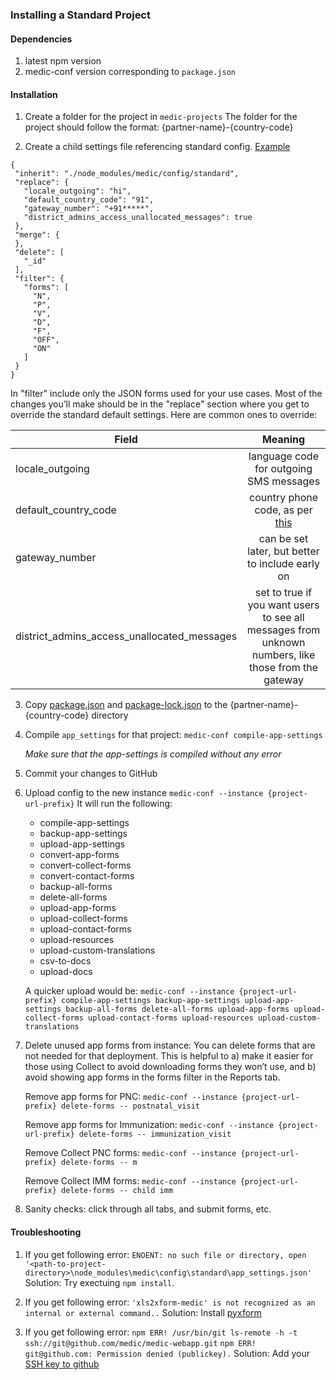 ### Installing a Standard Project
#### Dependencies 
1. latest npm version  
2. medic-conf version corresponding to `package.json`

#### Installation  
1. Create a folder for the project in `medic-projects`
The folder for the project should follow the format: {partner-name}-{country-code}

2. Create a child settings file referencing standard config. [Example](https://github.com/medic/medic-projects/blob/master/padhar-in/settings.inherit.json)
``` 
{
 "inherit": "./node_modules/medic/config/standard",
 "replace": {
   "locale_outgoing": "hi",
   "default_country_code": "91",
   "gateway_number": "+91*****",
   "district_admins_access_unallocated_messages": true
 },
 "merge": {
 },
 "delete": [
   "_id"
 ],
 "filter": {
   "forms": [
     "N",
     "P",
     "V",
     "D",
     "F",
     "OFF",
     "ON"
   ]
 }
}
``` 

In "filter" include only the JSON forms used for your use cases. Most of the changes you’ll make should be in the "replace" section where you get to override the standard default settings. Here are common ones to override:

| Field   |    Meaning      | 
|----------|:-------------:| 
| locale_outgoing |  language code for outgoing SMS messages |
| default_country_code |  country phone code, as per [this](https://en.wikipedia.org/wiki/List_of_country_calling_codes) |
| gateway_number | can be set later, but better to include early on |
| district_admins_access_unallocated_messages | set to true if you want users to see all messages from unknown numbers, like those from the gateway | 

3. Copy [package.json](https://github.com/medic/medic-webapp/blob/master/config/standard/package.json) and [package-lock.json](https://github.com/medic/medic-webapp/blob/master/config/standard/package-lock.json) to the {partner-name}-{country-code} directory

4. Compile `app_settings` for that project: 
`medic-conf compile-app-settings`

	_Make sure that the app-settings is compiled without any error_

5. Commit your changes to GitHub

6. Upload config to the new instance
`medic-conf --instance {project-url-prefix}` 
It will run the following:
     - compile-app-settings
     - backup-app-settings
     - upload-app-settings
     - convert-app-forms
     - convert-collect-forms
     - convert-contact-forms
     - backup-all-forms
     - delete-all-forms
     - upload-app-forms
     - upload-collect-forms
     - upload-contact-forms
     - upload-resources
     - upload-custom-translations
     - csv-to-docs
     - upload-docs

    A quicker upload would be:
`medic-conf --instance {project-url-prefix} compile-app-settings backup-app-settings upload-app-settings backup-all-forms delete-all-forms upload-app-forms upload-collect-forms upload-contact-forms upload-resources upload-custom-translations`

7. Delete unused app forms from instance: 
    You can delete forms that are not needed for that deployment. This is helpful to a) make it easier for those using Collect to avoid downloading forms they won’t use, and b) avoid showing app forms in the forms filter in the Reports tab.

    Remove app forms for PNC:
`medic-conf --instance {project-url-prefix} delete-forms -- postnatal_visit`

    Remove app forms for Immunization:
`medic-conf --instance {project-url-prefix} delete-forms -- immunization_visit`

    Remove Collect PNC forms:
`medic-conf --instance {project-url-prefix} delete-forms -- m`

    Remove Collect IMM forms:
`medic-conf --instance {project-url-prefix} delete-forms -- child imm`

8. Sanity checks: click through all tabs, and submit forms, etc.  

#### Troubleshooting 
1. If you get following error:
 `ENOENT: no such file or directory, open '<path-to-project-directory>\node_modules\medic\config\standard\app_settings.json'` 
Solution: Try exectuing `npm install`.

2. If you get following error:
`'xls2xform-medic' is not recognized as an internal or external command..`
Solution: Install  [pyxform](https://github.com/medic/pyxform) 

3. If you get following error: 
`npm ERR! /usr/bin/git ls-remote -h -t ssh://git@github.com/medic/medic-webapp.git`
`npm ERR! git@github.com: Permission denied (publickey).`
Solution: Add your [SSH key to github](https://help.github.com/articles/adding-a-new-ssh-key-to-your-github-account/)